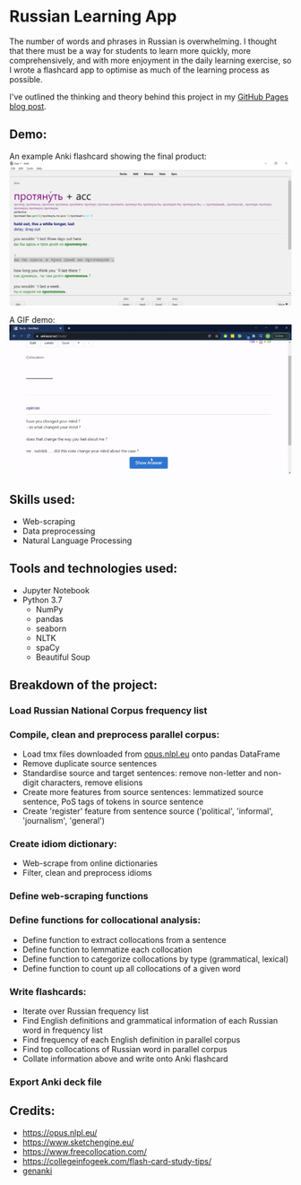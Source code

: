 # Russian Learning App
The number of words and phrases in Russian is overwhelming. I thought that there must be a way for students to learn more quickly, more comprehensively, and with more enjoyment in the daily learning exercise, so I wrote a flashcard app to optimise as much of the learning process as possible.

I've outlined the thinking and theory behind this project in my [GitHub Pages blog post](https://markdecl.github.io/Optimising-vocab-learning-(with-some-help-from-Python)/).

## Demo:
An example Anki flashcard showing the final product:  
![example flashcard](demo/User%201%20-%20Anki%2011_27_2020%203_45_11%20PM.png)

A GIF demo:
![Flashcards Demo](demo/russian_learning_app_gif.gif)

## Skills used:
* Web-scraping
* Data preprocessing
* Natural Language Processing

## Tools and technologies used:
* Jupyter Notebook
* Python 3.7
  * NumPy
  * pandas
  * seaborn
  * NLTK
  * spaCy
  * Beautiful Soup

## Breakdown of the project:

### Load Russian National Corpus frequency list

### Compile, clean and preprocess parallel corpus:
* Load tmx files downloaded from [opus.nlpl.eu](opus.nlpl.eu) onto pandas DataFrame
* Remove duplicate source sentences
* Standardise source and target sentences: remove non-letter and non-digit characters, remove elisions
* Create more features from source sentences: lemmatized source sentence, PoS tags of tokens in source sentence
* Create 'register' feature from sentence source ('political', 'informal', 'journalism', 'general')

### Create idiom dictionary:
* Web-scrape from online dictionaries
* Filter, clean and preprocess idioms

### Define web-scraping functions

### Define functions for collocational analysis:
* Define function to extract collocations from a sentence
* Define function to lemmatize each collocation
* Define function to categorize collocations by type (grammatical, lexical) 
* Define function to count up all collocations of a given word

### Write flashcards:
* Iterate over Russian frequency list
* Find English definitions and grammatical information of each Russian word in frequency list
* Find frequency of each English definition in parallel corpus
* Find top collocations of Russian word in parallel corpus
* Collate information above and write onto Anki flashcard

### Export Anki deck file

## Credits:
* https://opus.nlpl.eu/
* https://www.sketchengine.eu/
* https://www.freecollocation.com/
* https://collegeinfogeek.com/flash-card-study-tips/
* [genanki](https://github.com/kerrickstaley/genanki)
